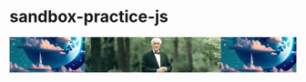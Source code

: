 # sandbox-practice-js

<img src="https://github.com/churchofscyence/resources/blob/main/banners/banner-thomas-edison.png" alt="Thomas Edison">
